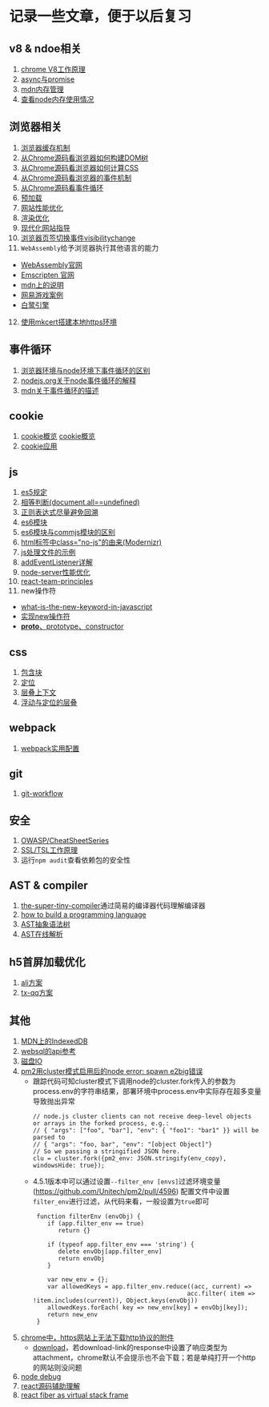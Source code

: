 # 记录一些文章，便于以后复习

## v8 & ndoe相关
1. [chrome V8工作原理](https://segmentfault.com/a/1190000037435824)
2. [async与promise](https://v8.js.cn/blog/fast-async/)
3. [mdn内存管理](https://developer.mozilla.org/zh-CN/docs/Web/JavaScript/Memory_Management)
4. [查看node内存使用情况](https://www.lema.fun/post/47e93hs9s)

## 浏览器相关
1. [浏览器缓存机制](https://www.jianshu.com/p/54cc04190252)
2. [从Chrome源码看浏览器如何构建DOM树](https://zhuanlan.zhihu.com/p/24911872)
3. [从Chrome源码看浏览器如何计算CSS](https://zhuanlan.zhihu.com/p/25380611)
4. [从Chrome源码看浏览器的事件机制](https://zhuanlan.zhihu.com/p/25095179)
5. [从Chrome源码看事件循环](https://zhuanlan.zhihu.com/p/48522249)
6. [预加载](https://www.jianshu.com/p/14b4cbce5e27)
7. [网站性能优化](https://blog.csdn.net/john_f_lau/article/details/11020429)
8. [渲染优化](https://juejin.cn/post/6898235695245197325)
9. [现代化网站指导](https://web.dev/learn/)
10. [浏览器页签切换事件visibilitychange](https://developer.mozilla.org/en-US/docs/Web/API/Document/visibilitychange_event)
11. `WebAssembly`给予浏览器执行其他语言的能力
   - [WebAssembly官网](https://webassembly.org/)
   - [Emscripten 官网](http://kripken.github.io/emscripten-site/)
   - [mdn上的说明](https://developer.mozilla.org/en-US/docs/WebAssembly)
   - [网易游戏案例](https://zhuanlan.zhihu.com/p/101686085)
   - [白鹭引擎](https://blog.csdn.net/chenqiuge1984/article/details/80131055)
12. [使用mkcert搭建本地https环境](https://cloud.tencent.com/developer/article/1514003)

## 事件循环
1. [浏览器环境与node环境下事件循环的区别](https://zhuanlan.zhihu.com/p/33058983)
2. [nodejs.org关于node事件循环的解释](https://nodejs.org/en/docs/guides/event-loop-timers-and-nexttick/)
3. [mdn关于事件循环的描述](https://developer.mozilla.org/en-US/docs/Web/JavaScript/EventLoop)

## cookie
1. [cookie概览](https://zhuanlan.zhihu.com/p/101315335)
   [cookie概览](https://my.oschina.net/wangzhijie/blog/4652306)
2. [cookie应用](https://zhuanlan.zhihu.com/p/31852168)

## js
1. [es5规定](http://ecma-international.org/ecma-262/5.1/)
2. [相等判断(document.all==undefined)](https://developer.mozilla.org/zh-CN/docs/Web/JavaScript/Equality_comparisons_and_sameness)
3. [正则表达式尽量避免回溯](https://juejin.cn/post/6900446553790808071)
4. [es6模块](https://es6.ruanyifeng.com/#docs/module)
5. [es6模块与commjs模块的区别](https://es6.ruanyifeng.com/#docs/module-loader)
6. [html标签中class="no-js"的由来(Modernizr)](https://blog.justwd.net/2012/02/about-no-js/)
7. [js处理文件的示例](https://developer.mozilla.org/zh-CN/docs/Web/API/File/Using_files_from_web_applications)
8. [addEventListener详解](https://developer.mozilla.org/en-US/docs/Web/API/EventTarget/addEventListener)
9. [node-server性能优化](https://www.expressjs.com.cn/advanced/best-practice-performance.html)
10. [react-team-principles](https://overreacted.io/what-are-the-react-team-principles/)
11. new操作符
   - [what-is-the-new-keyword-in-javascript](https://stackoverflow.com/questions/1646698/what-is-the-new-keyword-in-javascript)
   - [实现new操作符](https://blog.csdn.net/cc18868876837/article/details/103149502)
   - [__proto__、prototype、constructor](https://blog.csdn.net/cc18868876837/article/details/81211729)

## css
1. [包含块](https://developer.mozilla.org/zh-CN/docs/Web/CSS/All_About_The_Containing_Block)
2. [定位](https://developer.mozilla.org/zh-CN/docs/Web/CSS/position)
3. [层叠上下文](https://developer.mozilla.org/zh-CN/docs/Web/Guide/CSS/Understanding_z_index/The_stacking_context)
4. [浮动与定位的层叠](https://developer.mozilla.org/zh-CN/docs/Web/Guide/CSS/Understanding_z_index/Stacking_and_float)

## webpack
1. [webpack实用配置](https://zhuanlan.zhihu.com/p/342035766)

## git
1. [git-workflow](https://sandofsky.com/workflow/git-workflow/)

## 安全
1. [OWASP/CheatSheetSeries](https://cheatsheetseries.owasp.org/)
2. [SSL/TSL工作原理](https://zhuanlan.zhihu.com/p/36981565)
3. 运行`npm audit`查看依赖包的安全性

## AST & compiler
1. [the-super-tiny-compiler](https://github.com/jamiebuilds/the-super-tiny-compiler/blob/master/the-super-tiny-compiler.js)通过简易的编译器代码理解编译器
2. [how to build a programming language](https://github.com/ftomassetti/LangSandbox)
3. [AST抽象语法树](https://www.jianshu.com/p/019d449a9282)
4. [AST在线解析](https://astexplorer.net/)

## h5首屏加载优化
1. [ali方案](https://zhuanlan.zhihu.com/p/33629180)
2. [tx-qq方案](https://cloud.tencent.com/developer/article/1632630?from=article.detail.1071723)

## 其他
1. [MDN上的IndexedDB](https://developer.mozilla.org/zh-CN/docs/Web/API/IndexedDB_API)
2. [websql的api参考](https://www.runoob.com/html/html5-web-sql.html)
3. [磁盘IO](https://cloud.tencent.com/developer/article/1446715)
4. [pm2用cluster模式启用后的node error: spawn e2big错误](https://zhuanlan.zhihu.com/p/74056339)
   - 跟踪代码可知cluster模式下调用node的cluster.fork传入的参数为process.env的字符串结果，部署环境中process.env中实际存在超多变量导致抛出异常
      ```
      // node.js cluster clients can not receive deep-level objects or arrays in the forked process, e.g.:
      // { "args": ["foo", "bar"], "env": { "foo1": "bar1" }} will be parsed to
      // { "args": "foo, bar", "env": "[object Object]"}
      // So we passing a stringified JSON here.
      clu = cluster.fork({pm2_env: JSON.stringify(env_copy), windowsHide: true});
      ```
   - 4.5.1版本中可以通过设置`--filter_env [envs]`过滤环境变量(https://github.com/Unitech/pm2/pull/4596)
     配置文件中设置`filter_env`进行过滤，从代码来看，一般设置为`true`即可
     ```
      function filterEnv (envObj) {
         if (app.filter_env == true)
            return {}

         if (typeof app.filter_env === 'string') {
            delete envObj[app.filter_env]
            return envObj
         }

         var new_env = {};
         var allowedKeys = app.filter_env.reduce((acc, current) =>
                                                acc.filter( item => !item.includes(current)), Object.keys(envObj))
         allowedKeys.forEach( key => new_env[key] = envObj[key]);
         return new_env
      }
     ```
5. [chrome中，https网站上无法下载http协议的附件](https://www.ghacks.net/2020/10/08/chrome-is-blocking-downloads-here-is-why/)
   - <a target="_blank" href="http://download-link">download</a>，若download-link的response中设置了响应类型为attachment，chrome默认不会提示也不会下载；若是单纯打开一个http的网站则没问题
6. [node debug](https://zhuanlan.zhihu.com/p/30264842)
7. [react源码辅助理解](https://react.iamkasong.com/)
8. [react fiber as virtual stack frame](https://indepth.dev/posts/1007/the-how-and-why-on-reacts-usage-of-linked-list-in-fiber-to-walk-the-components-tree)
